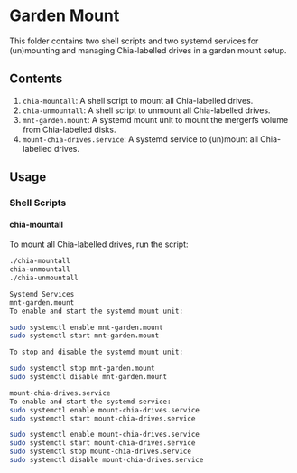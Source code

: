 # Garden Mount

This folder contains two shell scripts and two systemd services for (un)mounting and managing Chia-labelled drives in a garden mount setup.

## Contents

1. `chia-mountall`: A shell script to mount all Chia-labelled drives.
2. `chia-unmountall`: A shell script to unmount all Chia-labelled drives.
3. `mnt-garden.mount`: A systemd mount unit to mount the mergerfs volume from Chia-labelled disks.
4. `mount-chia-drives.service`: A systemd service to (un)mount all Chia-labelled drives.

## Usage

### Shell Scripts

#### chia-mountall

To mount all Chia-labelled drives, run the script:

```bash
./chia-mountall
chia-unmountall
./chia-unmountall

Systemd Services
mnt-garden.mount
To enable and start the systemd mount unit:

sudo systemctl enable mnt-garden.mount
sudo systemctl start mnt-garden.mount

To stop and disable the systemd mount unit:

sudo systemctl stop mnt-garden.mount
sudo systemctl disable mnt-garden.mount

mount-chia-drives.service
To enable and start the systemd service:
sudo systemctl enable mount-chia-drives.service
sudo systemctl start mount-chia-drives.service

sudo systemctl enable mount-chia-drives.service
sudo systemctl start mount-chia-drives.service
sudo systemctl stop mount-chia-drives.service
sudo systemctl disable mount-chia-drives.service
